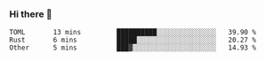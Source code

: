 ### Hi there 👋

<!--
**WShiBin/WShiBin** is a ✨ _special_ ✨ repository because its `README.md` (this file) appears on your GitHub profile.

Here are some ideas to get you started:

- 🔭 I’m currently working on ...
- 🌱 I’m currently learning ...
- 👯 I’m looking to collaborate on ...
- 🤔 I’m looking for help with ...
- 💬 Ask me about ...
- 📫 How to reach me: ...
- 😄 Pronouns: ...
- ⚡ Fun fact: ...
-->

<!--START_SECTION:waka-->

```text
TOML       13 mins         ██████████░░░░░░░░░░░░░░░   39.90 %
Rust       6 mins          █████░░░░░░░░░░░░░░░░░░░░   20.27 %
Other      5 mins          ███▓░░░░░░░░░░░░░░░░░░░░░   14.93 %
```

<!--END_SECTION:waka-->
